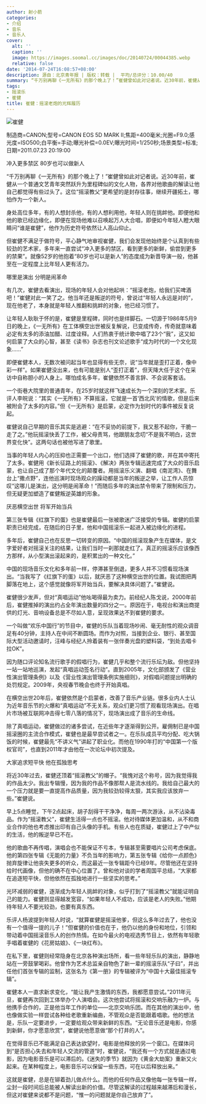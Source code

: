 ```yaml
---
author: 射小箭
categories:
- 介绍
- 音乐
- 音乐人
cover:
  alt: ''
  caption: ''
  image: https://images.soomal.cc/images/doc/20140724/00044385.webp
  relative: false
date: '2014-07-24T16:08:57+08:00'
description: 源自：北京青年报 | 版权：转载 |  平均/总评分：10.00/40
summary: “千万别再聊《一无所有》的那个晚上了！”崔健曾如此对记者说。近30年前，崔健从一个普通文艺青年突然跃升为里程碑似的文化人物，各界对他歌曲的解读让他自己都觉得有些过头了。这位“摇滚教父”更希望的是封存往事，继续开疆拓土，哪怕作为一个新人……
tags:
- 摇滚乐
- 崔健
title: 崔健：摇滚老炮的光辉履历
---
```


![崔健](https://images.soomal.cc/images/doc/20140724/00044385.webp)

制造商=CANON;型号=CANON EOS 5D MARK II;焦距=400毫米;光圈=F9.0;感光度=ISO500;白平衡=手动;曝光补偿=0.0EV;曝光时间=1/250秒;场景类型=标准;日期=2011.07.23 20:19:00



冲入更多禁区 80岁也可以做新人

“千万别再聊《一无所有》的那个晚上了！”崔健曾如此对记者说。近30年前，崔健从一个普通文艺青年突然跃升为里程碑似的文化人物，各界对他歌曲的解读让他自己都觉得有些过头了。这位“摇滚教父”更希望的是封存往事，继续开疆拓土，哪怕作为一个新人。

身处高位多年，有的人想封杀他，有的人想利用他，年轻人则在挑衅他。即便他和他的歌已经边缘化，即便在现场他难以召唤起万人大合唱，即便如今年轻人瞪大眼睛问“谁是崔健”，他作为历史符号依然让人高山仰止。

但崔健不满足于做符号，平心静气地审视崔健，我们会发现他始终是个认真到有些较劲的艺术家，多年来一直尝试“冲入更多的禁区，看到更多的新鲜，偷尝到更多的禁果”。就像52岁的他抱着“80岁也可以是新人”的态度成为新晋导演一般，他甚至在一定程度上比年轻人更有活力。

哪里是演出 分明是闹革命

有几次，崔健去看演出，现场的年轻人会对他起哄：“摇滚老炮，给我们买啤酒吧！”崔健对此一笑了之。他当年还是叛逆的符号，曾说过“年轻人永远是对的”，现在他老了，本身就是年轻人推翻和挑衅的对象，他已经习惯了。

让年轻人耿耿于怀的是，崔健是里程碑，同时也是绊脚石。一切源于1986年5月9日的晚上，《一无所有》在工体横空出世被反复解说，已变成传奇，传奇就意味着必定有太多的添油加醋、过度诠释。人们热衷于统计歌中唱了23个“我”，这又如何启蒙了大众的心智，甚至《读书》杂志也刊文论述歌手“成为时代的一个文化现象……”

即便崔健本人，无数次被问起当年也显得有些无奈，说“当年就是歪打正着，像中彩一样”。如果崔健没出来，也有可能是别人“歪打正着”，但天降大任于这个在采访中自称胆小的人身上。哪怕成名多年，崔健依然不善言辞、不会说客套话。

一个街巷大院里的普通青年，在25岁时就这样飞速成长为一个深刻的艺术家。乐评人李皖说：“其实《一无所有》不算摇滚，它就是一首‘西北风’的情歌，但是后来被附会了太多的内容。”但《一无所有》是启蒙，必定作为划时代的事件被反复说起。

崔健说自己早期的音乐其实是逃避：“在不妥协的前提下，我又惹不起你，干脆一走了之。”他玩摇滚快丢了工作，被父母责骂，他跟朋友念叨“不是我不明白，这世界变化快”。这两句话也被他写进了歌里。

当事的年轻人内心的压抑也正需要一个出口，他们选择了崔健的歌，并在其中寄托了太多。崔健用《新长征路上的摇滚》、《解决》两张专辑迅速完成了大众的音乐启蒙，也让自己成了那个年代文化的颠覆者。用摇滚乐义演、翻唱《南泥湾》、在舞台上“撒点野”，连他巡演时现场观众的躁动都是当年的叛逆之举，让工作人员惊叹“这哪儿是演出，这分明是闹革命！”而随后多年的演出禁令带来了限制和压力，但无疑更加塑造了崔健叛逆英雄的形象。

厌恶横空出世 将军开始当兵

第三张专辑《红旗下的蛋》也是崔健最后一张被歌迷广泛接受的专辑。崔健的启蒙职责已经完成，在随后的日子里，他和中国摇滚乐一起进入被边缘化的进程。

多年后，崔健自己也在反思一切转变的原因。“中国的摇滚现象产生在媒体，是文字爱好者对摇滚关注的结果，让我们当时一刹那就走红了。真正的摇滚乐应该像西方那样，从小型演出滚起来的，是积累出的一种文化。”

中国的现场音乐文化和多年前一样，停滞甚至倒退，更多人并不习惯看现场演出。“当我写了《红旗下的蛋》以后，就厌恶了这种横空出世的位置。我试图把两脚落在地上，这个感觉就像将军开始当兵，要解决具体问题了。”崔健说。

崔健很少发声，但对“真唱运动”他吆喝得最为卖力。前经纪人陈戈说，2000年前后，崔健推掉的演出约占全年演出数量的四分之一。原因在于，电视台和演出商提供的灯光、音响设备总是不尽如人意，呈现效果达不到崔健的要求。

一个叫做“欢乐中国行”的节目中，崔健的乐队当着现场吵闹、毫无耐性的观众调音足有40分钟，主持人在中间不断圆场。而作为对照，当接到企业、银行、甚至国际大型活动邀请时，汪峰与经纪人拎着装有一张伴奏光盘的塑料袋，“到处去唱卡拉OK”。

因为随口评论知名流行歌手的假唱行为，崔健几乎和整个流行乐坛为敌。但他坚持一站一站地巡演，发起“真唱运动签名行动”。直到2005年，文化部颁发了《营业性演出管理条例》以及《营业性演出管理条例实施细则》，对假唱问题提出明确的处罚规定。2009年，央视春节晚会也终于开始真唱。

在横空出世20年后，崔健依然是个启蒙者，改善了音乐产业链。很多业内人士认为近年音乐节的火爆和“真唱运动”不无关系，观众们更习惯了观看现场演出。在唱片市场被互联网冲击得七零八落的情况下，现场演出成了音乐的生命线。

除了真唱运动，崔健做过的诸多尝试，在近些年才逐渐得到公开。雇佣制已是中国摇滚圈的主流合作模式，崔健也是最早尝试者之一。在乐队成员平均分配、吃大锅饭的时候，崔健最先“不讲义气”讲起了职业化。而他在1990年打的“中国第一个版权官司”，也直到2011年才由他在一次论坛中初次提及。

大家追求短平快 他在孤独思考

将近30年过去，崔健还顶着“摇滚教父”的帽子。“我愧对这个称号，因为我觉得我的作品太少。我出专辑慢，因为我的作品不像那帮人是流水线的。我给自己最大的一个压力就是要一直提高作品质量，因为我较劲较得太狠，其实我应该放弃一些。”崔健说。

早上5点睡觉，下午2点起床，胡子刮得干干净净，每周一两次游泳，从不沾染毒品。作为“摇滚教父”，崔健生活得一点也不摇滚。他对待媒体更加温和，从不和商业合作的他也考虑推出印有自己头像的手机。有些人也在质疑，崔健过上了中产似的生活，他的叛逆早已不在。

他的歌曲不再传唱，演唱会也不能保证不亏本，专辑甚至需要唱片公司考虑保底。他的第四张专辑《无能的力量》不负当年的影响力，第五张专辑《给你一点颜色》抛弃旋律让他丧失更多的听众，而这最近一张专辑距今已经9年。尽管他还在坚持给时代画像，但他的确不在中心位置了。曾和他对谈的学者周国平总结，“大家都在追逐短平快，但他依然在孤独地进行一些坚实的思考。”

光环减弱的崔健，逐渐成为年轻人挑衅的对象，似乎打到了“摇滚教父”就能证明自己的能力。崔健则显得越发宽容，“如果年轻人不成功，应该是老人的失败。”他期待年轻人不要光较劲，也要有真东西。

乐评人杨波提到年轻人时说，“就算崔健是摇滚他爹，但这么多年过去了，他也没有一个值得一提的儿子！”但崔健的价值也在于，他仍以他的身份和地位，引领和带动着中国摇滚音乐人的创作热情。在如今最火的电视选秀节目上，依然有年轻歌手唱着崔健的《花房姑娘》、《一块红布》。

在私下里，崔健则经常隐身在北京各种演出场所，看一些年轻乐队的演出，静静地站在一旁鼓掌喝彩。他曾作为艺术总监亲自物色了新一辈的摇滚乐队“子曰”，并出任他们首张专辑的监制，这张名为《第一册》的专辑被评为“中国十大最佳摇滚专辑”。

崔健本人一直求新求变化，“能让我产生激情的东西，我都愿意尝试。”2011年元旦，崔健再次回到工体举办个人演唱会。这次他尝试将摇滚和交响乐融为一炉。与他携手合作的，正是他当年工作的单位――北京交响乐团。而在其他的演出中，他也像做实验一样尝试各种给老歌重新编曲，不管观众是否能跟着唱歌。他的想法是，乐队一定要进步，一定要给观众带来新鲜的东西。“无论音乐还是电影，你感到新鲜，你才愿意欣赏”，崔健说他愿意做“那个打井的人”。

在觉得音乐已不能满足自己表达欲望时，电影是他释放的另一个窗口。在媒体问到“是否担心失去和年轻人交流的管道”时，崔健说，“我还有一个方式就是通过电影，因为电影音乐是可以滞后的。《迷失的季节》就因为《黄金大劫案》重新又火起来。在某种程度上，电影音乐可以保留一些东西，可在以后释放出来。”

这就是崔健，总是在铆着劲儿做点什么。而他的任何作品又像他每一张专辑一样，尘封一段时间后总能被人解读出新的价值。尽管这解读的过程越来越滞后和漫长，但这对崔健来说都不是问题，“惟一的问题就是你自己放弃了”。